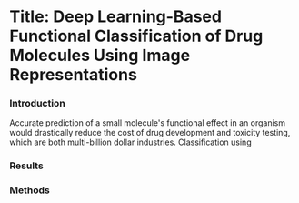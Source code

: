 # Title: Deep Learning-Based Functional Classification of Drug Molecules Using Image Representations

### Introduction 
Accurate prediction of a small molecule's functional effect in an organism would drastically reduce the cost of drug development and toxicity testing, which are both multi-billion dollar industries. Classification using 



### Results


### Methods

### 
